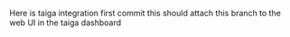 Here is taiga integration first commit
this should attach this branch to the web UI in the taiga dashboard
